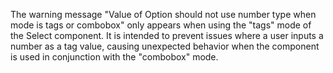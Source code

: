 The warning message "Value of Option should not use number type when mode is tags or combobox" only appears when using the "tags" mode of the Select component. It is intended to prevent issues where a user inputs a number as a tag value, causing unexpected behavior when the component is used in conjunction with the "combobox" mode.
